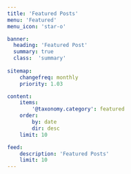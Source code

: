 ```yaml
---
title: 'Featured Posts'
menu: 'Featured'
menu_icon: 'star-o'

banner:
  heading: 'Featured Post'
  summary: true
  class:  'summary'
      
sitemap:
    changefreq: monthly
    priority: 1.03

content:
    items:
        '@taxonomy.category': featured
    order:
        by: date
        dir: desc
    limit: 10

feed:
    description: 'Featured Posts'
    limit: 10       
---
```

